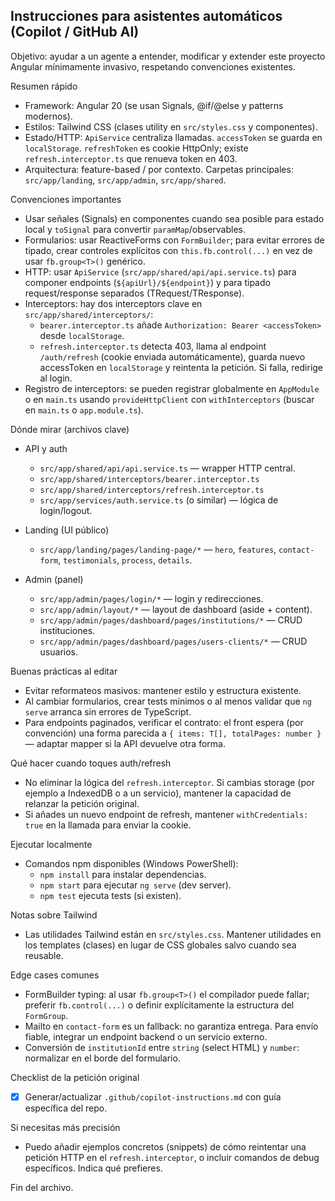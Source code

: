 ## Instrucciones para asistentes automáticos (Copilot / GitHub AI)

Objetivo: ayudar a un agente a entender, modificar y extender este proyecto Angular mínimamente invasivo, respetando convenciones existentes.

Resumen rápido

- Framework: Angular 20 (se usan Signals, @if/@else y patterns modernos).
- Estilos: Tailwind CSS (clases utility en `src/styles.css` y componentes).
- Estado/HTTP: `ApiService` centraliza llamadas. `accessToken` se guarda en `localStorage`. `refreshToken` es cookie HttpOnly; existe `refresh.interceptor.ts` que renueva token en 403.
- Arquitectura: feature-based / por contexto. Carpetas principales: `src/app/landing`, `src/app/admin`, `src/app/shared`.

Convenciones importantes

- Usar señales (Signals) en componentes cuando sea posible para estado local y `toSignal` para convertir `paramMap`/observables.
- Formularios: usar ReactiveForms con `FormBuilder`; para evitar errores de tipado, crear controles explícitos con `this.fb.control(...)` en vez de usar `fb.group<T>()` genérico.
- HTTP: usar `ApiService` (`src/app/shared/api/api.service.ts`) para componer endpoints (`${apiUrl}/${endpoint}`) y para tipado request/response separados (TRequest/TResponse).
- Interceptors: hay dos interceptors clave en `src/app/shared/interceptors/`:
  - `bearer.interceptor.ts` añade `Authorization: Bearer <accessToken>` desde `localStorage`.
  - `refresh.interceptor.ts` detecta 403, llama al endpoint `/auth/refresh` (cookie enviada automáticamente), guarda nuevo accessToken en `localStorage` y reintenta la petición. Si falla, redirige al login.
- Registro de interceptors: se pueden registrar globalmente en `AppModule` o en `main.ts` usando `provideHttpClient` con `withInterceptors` (buscar en `main.ts` o `app.module.ts`).

Dónde mirar (archivos clave)

- API y auth

  - `src/app/shared/api/api.service.ts` — wrapper HTTP central.
  - `src/app/shared/interceptors/bearer.interceptor.ts`
  - `src/app/shared/interceptors/refresh.interceptor.ts`
  - `src/app/services/auth.service.ts` (o similar) — lógica de login/logout.

- Landing (UI público)

  - `src/app/landing/pages/landing-page/*` — `hero`, `features`, `contact-form`, `testimonials`, `process`, `details`.

- Admin (panel)
  - `src/app/admin/pages/login/*` — login y redirecciones.
  - `src/app/admin/layout/*` — layout de dashboard (aside + content).
  - `src/app/admin/pages/dashboard/pages/institutions/*` — CRUD instituciones.
  - `src/app/admin/pages/dashboard/pages/users-clients/*` — CRUD usuarios.

Buenas prácticas al editar

- Evitar reformateos masivos: mantener estilo y estructura existente.
- Al cambiar formularios, crear tests mínimos o al menos validar que `ng serve` arranca sin errores de TypeScript.
- Para endpoints paginados, verificar el contrato: el front espera (por convención) una forma parecida a `{ items: T[], totalPages: number }` — adaptar mapper si la API devuelve otra forma.

Qué hacer cuando toques auth/refresh

- No eliminar la lógica del `refresh.interceptor`. Si cambias storage (por ejemplo a IndexedDB o a un servicio), mantener la capacidad de relanzar la petición original.
- Si añades un nuevo endpoint de refresh, mantener `withCredentials: true` en la llamada para enviar la cookie.

Ejecutar localmente

- Comandos npm disponibles (Windows PowerShell):
  - `npm install` para instalar dependencias.
  - `npm start` para ejecutar `ng serve` (dev server).
  - `npm test` ejecuta tests (si existen).

Notas sobre Tailwind

- Las utilidades Tailwind están en `src/styles.css`. Mantener utilidades en los templates (clases) en lugar de CSS globales salvo cuando sea reusable.

Edge cases comunes

- FormBuilder typing: al usar `fb.group<T>()` el compilador puede fallar; preferir `fb.control(...)` o definir explícitamente la estructura del `FormGroup`.
- Mailto en `contact-form` es un fallback: no garantiza entrega. Para envío fiable, integrar un endpoint backend o un servicio externo.
- Conversión de `institutionId` entre `string` (select HTML) y `number`: normalizar en el borde del formulario.

Checklist de la petición original

- [x] Generar/actualizar `.github/copilot-instructions.md` con guía específica del repo.

Si necesitas más precisión

- Puedo añadir ejemplos concretos (snippets) de cómo reintentar una petición HTTP en el `refresh.interceptor`, o incluir comandos de debug específicos. Indica qué prefieres.

Fin del archivo.
